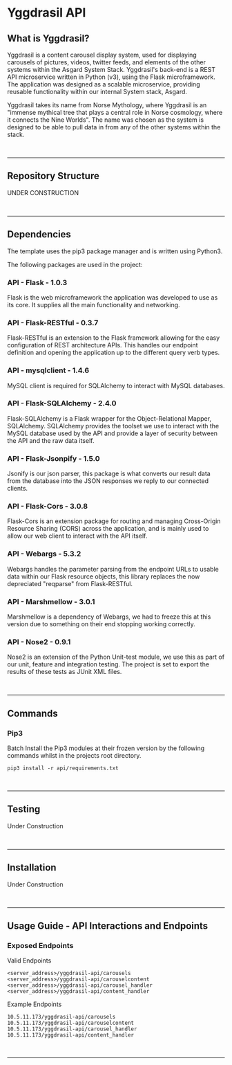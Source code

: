 # Yggdrasil API
## What is Yggdrasil?
Yggdrasil is a content carousel display system, used for displaying carousels of pictures, videos, twitter feeds, and elements of the other systems within the Asgard System Stack.
Yggdrasil's back-end is a REST API microservice written in Python (v3), using the Flask microframework. The application was designed as a scalable microservice, providing reusable functionality within our internal System stack, Asgard.


Yggdrasil takes its name from Norse Mythology, where Yggdrasil is an "immense mythical tree that plays a central role in Norse cosmology, where it connects the Nine Worlds". The name was chosen as the system is designed to be able to pull data in from any of the other systems within the stack.

<br>

---

## Repository Structure
UNDER CONSTRUCTION

<br>

---

## Dependencies
The template uses the pip3 package manager and is written using Python3.

The following packages are used in the project:

### API - Flask - 1.0.3
Flask is the web microframework the application was developed to use as its core. It supplies all the main functionality and networking.

### API - Flask-RESTful - 0.3.7
Flask-RESTful is an extension to the Flask framework allowing for the easy configuration of REST architecture APIs. This handles our endpoint definition and opening the application up to the different query verb types.

### API - mysqlclient - 1.4.6
MySQL client is required for SQLAlchemy to interact with MySQL databases.

### API - Flask-SQLAlchemy - 2.4.0
Flask-SQLAlchemy is a Flask wrapper for the Object-Relational Mapper, SQLAlchemy. SQLAlchemy provides the toolset we use to interact with the MySQL database used by the API and provide a layer of security between the API and the raw data itself.

### API - Flask-Jsonpify - 1.5.0
Jsonify is our json parser, this package is what converts our result data from the database into the JSON responses we reply to our connected clients.

### API - Flask-Cors - 3.0.8
Flask-Cors is an extension package for routing and managing Cross-Origin Resource Sharing (CORS) across the application, and is mainly used to allow our web client to interact with the API itself.

### API - Webargs - 5.3.2
Webargs handles the parameter parsing from the endpoint URLs to usable data within our Flask resource objects, this library replaces the now depreciated "reqparse" from Flask-RESTful.

### API - Marshmellow - 3.0.1
Marshmellow is a dependency of Webargs, we had to freeze this at this version due to something on their end stopping working correctly.

### API - Nose2 - 0.9.1
Nose2 is an extension of the Python Unit-test module, we use this as part of our unit, feature and integration testing. The project is set to export the results of these tests as JUnit XML files.

<br>

---

## Commands
### Pip3
Batch Install the Pip3 modules at their frozen version by the following commands whilst in the projects root directory.
```pip3
pip3 install -r api/requirements.txt
```

<br>

---

## Testing
Under Construction

<br>

---

## Installation
Under Construction

<br>

---

## Usage Guide - API Interactions and Endpoints

### Exposed Endpoints
Valid Endpoints
```
<server_address>/yggdrasil-api/carousels
<server_address>/yggdrasil-api/carouselcontent
<server_address>/yggdrasil-api/carousel_handler
<server_address>/yggdrasil-api/content_handler
```

Example Endpoints
```
10.5.11.173/yggdrasil-api/carousels
10.5.11.173/yggdrasil-api/carouselcontent
10.5.11.173/yggdrasil-api/carousel_handler
10.5.11.173/yggdrasil-api/content_handler
```

<br>

---